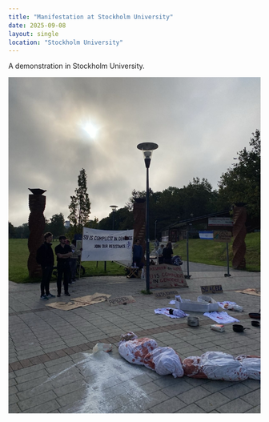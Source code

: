 ```yaml
---
title: "Manifestation at Stockholm University"
date: 2025-09-08
layout: single
location: "Stockholm University"
---
```


A demonstration in Stockholm University.


![](/assets/images/demo.jpg)

